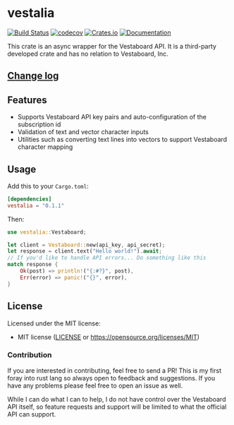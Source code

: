 vestalia
=========

[![Build Status](https://img.shields.io/github/actions/workflow/status/mjljr/vestalia/rust.yml?branch=main)](https://github.com/mjljr/vestalia/actions)
[![codecov](https://codecov.io/github/mjljr/vestalia/graph/badge.svg?token=JFF93NWB3C)](https://codecov.io/github/mjljr/vestalia)
[![Crates.io](https://img.shields.io/crates/v/vestalia.svg)](https://crates.io/crates/vestalia)
[![Documentation](https://docs.rs/vestalia/badge.svg)](https://docs.rs/vestalia)


This crate is an async wrapper for the Vestaboard API. It is a third-party developed crate
and has no relation to Vestaboard, Inc.

## [Change log](CHANGELOG.md)

## Features

- Supports Vestaboard API key pairs and auto-configuration of the subscription id
- Validation of text and vector character inputs
- Utilities such as converting text lines into vectors to support Vestaboard character mapping

## Usage

Add this to your `Cargo.toml`:

```toml
[dependencies]
vestalia = "0.1.1"
```

Then:

```rust
use vestalia::Vestaboard;

let client = Vestaboard::new(api_key, api_secret);
let response = client.text("Hello world!").await;
// If you'd like to handle API errors... Do something like this
match response {
    Ok(post) => println!("{:#?}", post),
    Err(error) => panic!("{}", error),
}
```

## License

Licensed under the MIT license:
 * MIT license ([LICENSE](LICENSE) or https://opensource.org/licenses/MIT)

### Contribution

If you are interested in contributing, feel free to send a PR! This is my first
foray into rust lang so always open to feedback and suggestions. If you have any problems
please feel free to open an issue as well.

While I can do what I can to help, I do not have control over the Vestaboard API itself,
so feature requests and support will be limited to what the official API can support.